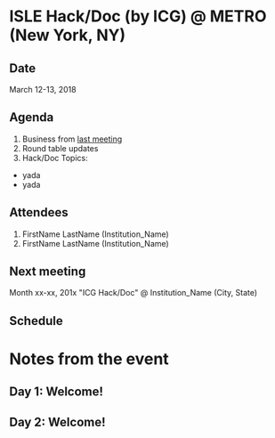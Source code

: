 # ISLE Hack/Doc (by ICG) @ METRO (New York, NY)

## Date

March 12-13, 2018

## Agenda

1. Business from [last meeting](https://github.com/Islandora-Collaboration-Group/icg_information/blob/master/hack_docs/meetings/03_Williams_2017.md)
1. Round table updates
1. Hack/Doc Topics:
  * yada
  * yada

## Attendees

1. FirstName LastName (Institution_Name)
1. FirstName LastName (Institution_Name)

## Next meeting

Month xx-xx, 201x "ICG Hack/Doc" @ Institution_Name (City, State)

## Schedule


# Notes from the event

## Day 1: Welcome!

## Day 2: Welcome! 
